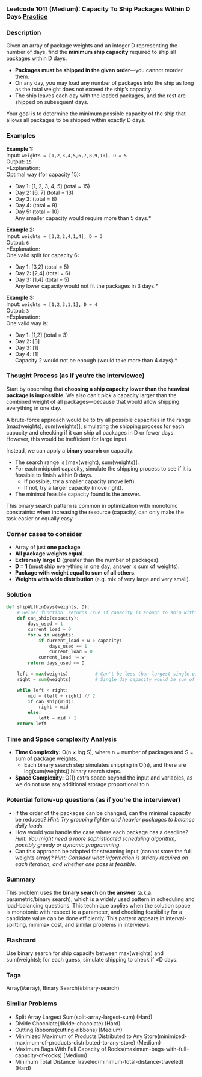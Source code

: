 ### Leetcode 1011 (Medium): Capacity To Ship Packages Within D Days [Practice](https://leetcode.com/problems/capacity-to-ship-packages-within-d-days)

### Description  
Given an array of package weights and an integer D representing the number of days, find the **minimum ship capacity** required to ship all packages within D days.  
- **Packages must be shipped in the given order**—you cannot reorder them.
- On any day, you may load any number of packages into the ship as long as the total weight does not exceed the ship’s capacity.
- The ship leaves each day with the loaded packages, and the rest are shipped on subsequent days.

Your goal is to determine the minimum possible capacity of the ship that allows all packages to be shipped within exactly D days.

### Examples  

**Example 1:**  
Input: `weights = [1,2,3,4,5,6,7,8,9,10], D = 5`  
Output: `15`  
*Explanation:  
Optimal way (for capacity 15):  
- Day 1: [1, 2, 3, 4, 5] (total = 15)  
- Day 2: [6, 7] (total = 13)  
- Day 3:  (total = 8)  
- Day 4:  (total = 9)  
- Day 5:  (total = 10)  
Any smaller capacity would require more than 5 days.*

**Example 2:**  
Input: `weights = [3,2,2,4,1,4], D = 3`  
Output: `6`  
*Explanation:  
One valid split for capacity 6:  
- Day 1: [3,2] (total = 5)  
- Day 2: [2,4] (total = 6)  
- Day 3: [1,4] (total = 5)  
Any lower capacity would not fit the packages in 3 days.*

**Example 3:**  
Input: `weights = [1,2,3,1,1], D = 4`  
Output: `3`  
*Explanation:  
One valid way is:  
- Day 1: [1,2] (total = 3)  
- Day 2: [3]  
- Day 3: [1]  
- Day 4: [1]  
Capacity 2 would not be enough (would take more than 4 days).*

### Thought Process (as if you’re the interviewee)  
Start by observing that **choosing a ship capacity lower than the heaviest package is impossible**. We also can't pick a capacity larger than the combined weight of all packages—because that would allow shipping everything in one day.

A brute-force approach would be to try all possible capacities in the range [max(weights), sum(weights)], simulating the shipping process for each capacity and checking if it can ship all packages in D or fewer days. However, this would be inefficient for large input.

Instead, we can apply a **binary search** on capacity:
- The search range is [max(weight), sum(weights)].
- For each midpoint capacity, simulate the shipping process to see if it is feasible to finish within D days.
  - If possible, try a smaller capacity (move left).
  - If not, try a larger capacity (move right).
- The minimal feasible capacity found is the answer.

This binary search pattern is common in optimization with monotonic constraints: when increasing the resource (capacity) can only make the task easier or equally easy.

### Corner cases to consider  
- Array of just **one package**.
- **All package weights equal**.
- **Extremely large D** (greater than the number of packages).
- **D = 1** (must ship everything in one day; answer is sum of weights).
- **Package with weight equal to sum of all others**.
- **Weights with wide distribution** (e.g. mix of very large and very small).

### Solution

```python
def shipWithinDays(weights, D):
    # Helper function: returns True if capacity is enough to ship within D days
    def can_ship(capacity):
        days_used = 1
        current_load = 0
        for w in weights:
            if current_load + w > capacity:
                days_used += 1
                current_load = 0
            current_load += w
        return days_used <= D

    left = max(weights)          # Can't be less than largest single package
    right = sum(weights)         # Single day capacity would be sum of all

    while left < right:
        mid = (left + right) // 2
        if can_ship(mid):
            right = mid
        else:
            left = mid + 1
    return left
```

### Time and Space complexity Analysis  

- **Time Complexity:** O(n × log S), where n = number of packages and S = sum of package weights.  
  - Each binary search step simulates shipping in O(n), and there are log(sum(weights)) binary search steps.
- **Space Complexity:** O(1) extra space beyond the input and variables, as we do not use any additional storage proportional to n.

### Potential follow-up questions (as if you’re the interviewer)  

- If the order of the packages can be changed, can the minimal capacity be reduced?
  *Hint: Try grouping lighter and heavier packages to balance daily loads.*
- How would you handle the case where each package has a deadline?
  *Hint: You might need a more sophisticated scheduling algorithm, possibly greedy or dynamic programming.*
- Can this approach be adapted for streaming input (cannot store the full weights array)?
  *Hint: Consider what information is strictly required on each iteration, and whether one pass is feasible.*

### Summary
This problem uses the **binary search on the answer** (a.k.a. parametric/binary search), which is a widely used pattern in scheduling and load-balancing questions. This technique applies when the solution space is monotonic with respect to a parameter, and checking feasibility for a candidate value can be done efficiently. This pattern appears in interval-splitting, minimax cost, and similar problems in interviews.


### Flashcard
Use binary search for ship capacity between max(weights) and sum(weights); for each guess, simulate shipping to check if ≤D days.

### Tags
Array(#array), Binary Search(#binary-search)

### Similar Problems
- Split Array Largest Sum(split-array-largest-sum) (Hard)
- Divide Chocolate(divide-chocolate) (Hard)
- Cutting Ribbons(cutting-ribbons) (Medium)
- Minimized Maximum of Products Distributed to Any Store(minimized-maximum-of-products-distributed-to-any-store) (Medium)
- Maximum Bags With Full Capacity of Rocks(maximum-bags-with-full-capacity-of-rocks) (Medium)
- Minimum Total Distance Traveled(minimum-total-distance-traveled) (Hard)